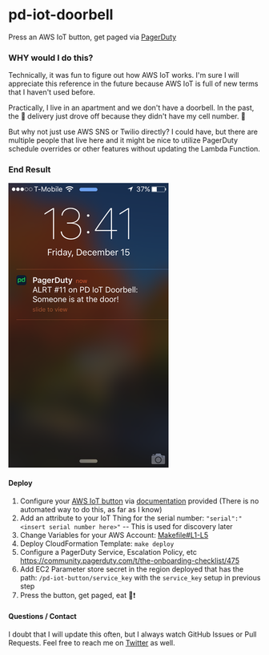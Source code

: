 pd-iot-doorbell
======

Press an AWS IoT button, get paged via [PagerDuty](https://www.pagerduty.com/)

### WHY would I do this?
Technically, it was fun to figure out how AWS IoT works. I'm sure I will
appreciate this reference in the future because AWS IoT is full of new terms
that I haven't used before.

Practically, I live in an apartment and we don't have a doorbell. In the past,
the :pizza: delivery just drove off because they didn't have my cell number.
:imp:

But why not just use AWS SNS or Twilio directly? I could have, but there are
multiple people that live here and it might be nice to utilize PagerDuty
schedule overrides or other features without updating the Lambda Function.

### End Result
![Screenshot](https://raw.githubusercontent.com/jolexa/pd-iot-doorbell/master/screenshot.png)

#### Deploy
1. Configure your [AWS IoT button](https://www.amazon.com/dp/B01KW6YCIM) via
[documentation](https://docs.aws.amazon.com/iot/latest/developerguide/iot-gs.html)
provided (There is no automated way to do this, as far as I know)
2. Add an attribute to your IoT Thing for the serial number: `"serial":"<insert serial
number here>"` -- This is used for discovery later
3. Change Variables for your AWS Account:
[Makefile#L1-L5](https://github.com/jolexa/pd-iot-doorbell/blob/master/Makefile#L1-L5)
4. Deploy CloudFormation Template: `make deploy`
5. Configure a PagerDuty Service, Escalation Policy, etc
https://community.pagerduty.com/t/the-onboarding-checklist/475
6. Add EC2 Parameter store secret in the region deployed that has the path:
`/pd-iot-button/service_key` with the `service_key` setup in previous step
7. Press the button, get paged, eat :pizza::exclamation:

#### Questions / Contact
I doubt that I will update this often, but I always watch GitHub Issues or Pull
Requests. Feel free to reach me on [Twitter](https://twitter.com/jolexa) as
well.
